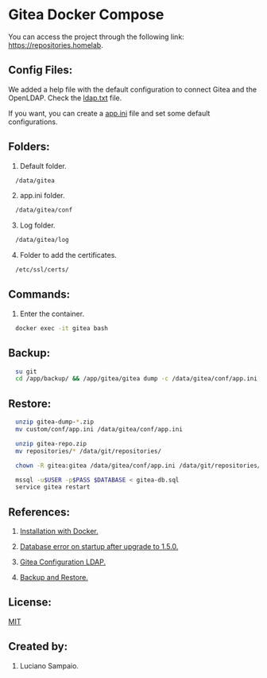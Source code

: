 # Gitea Docker Compose

You can access the project through the following link: https://repositories.homelab.

## Config Files:

We added a help file with the default configuration to connect Gitea and the OpenLDAP. Check the [ldap.txt](help/ldap.txt "ldap file") file.

If you want, you can create a [app.ini](config/app.ini "app.ini") file and set some default configurations.

## Folders:

1. Default folder.

``` bash
  /data/gitea
```

2. app.ini folder.

``` bash
  /data/gitea/conf
```

3. Log folder.

``` bash
  /data/gitea/log
````

4. Folder to add the certificates.

``` bash
  /etc/ssl/certs/
```

## Commands:

1. Enter the container.

``` bash
  docker exec -it gitea bash
```

## Backup:

``` bash
  su git
  cd /app/backup/ && /app/gitea/gitea dump -c /data/gitea/conf/app.ini
```

## Restore:

``` bash
  unzip gitea-dump-*.zip
  mv custom/conf/app.ini /data/gitea/conf/app.ini

  unzip gitea-repo.zip
  mv repositories/* /data/git/repositories/

  chown -R gitea:gitea /data/gitea/conf/app.ini /data/git/repositories/

  mssql -u$USER -p$PASS $DATABASE < gitea-db.sql
  service gitea restart
```

## References:

1. [Installation with Docker.](https://docs.gitea.io/pt-br/install-with-docker "Installation with Docker")

1. [Database error on startup after upgrade to 1.5.0.](https://wiki.archlinux.org/index.php/Gitea "Database error on startup after upgrade to 1.5.0")

1. [Gitea Configuration LDAP.](http://www.jouvinio.net/wiki/index.php/Gitea_Configuration_LDAP "Gitea Configuration LDAP")

1. [Backup and Restore.](https://docs.gitea.io/pt-br/backup-and-restore "Backup and Restore")

## License:

[MIT](LICENSE "MIT License")

## Created by: 

1. Luciano Sampaio.
